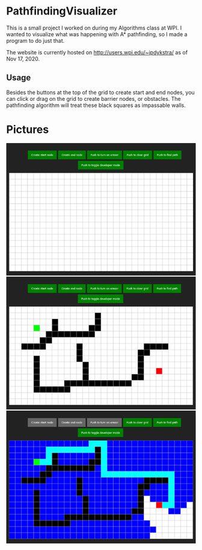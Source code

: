 # PathfindingVisualizer

This is a small project I worked on during my Algorithms class at WPI. I wanted to visualize what was happening with A* pathfinding, so I made a program to do just that. 

The website is currently hosted on http://users.wpi.edu/~jpdykstra/ as of Nov 17, 2020. 

## Usage

Besides the buttons at the top of the grid to create start and end nodes, you can click or drag on the grid to create barrier nodes, or obstacles. The pathfinding algorithm will treat these black squares as impassable walls. 


# Pictures

![Pathfinding grid](pics/pathfindinggrid.png)
![Path finding setup](pics/pathfindingsetup.png)
![Path finding result](pics/pathfindingresult.png)
